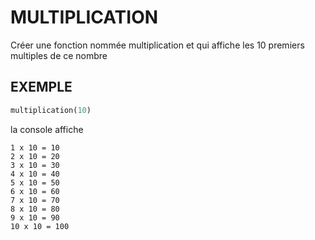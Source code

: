 # MULTIPLICATION

Créer une fonction nommée multiplication et qui affiche les 10 premiers multiples de ce nombre

## EXEMPLE

```python
multiplication(10)
```

la console affiche

```
1 x 10 = 10
2 x 10 = 20
3 x 10 = 30
4 x 10 = 40
5 x 10 = 50
6 x 10 = 60
7 x 10 = 70
8 x 10 = 80
9 x 10 = 90
10 x 10 = 100
```
